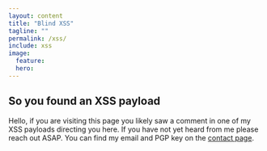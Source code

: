 ```yaml
---
layout: content
title: "Blind XSS"
tagline: ""
permalink: /xss/
include: xss
image:
  feature:
  hero:
---
```

## So you found an XSS payload
Hello, if you are visiting this page you likely saw a comment in one of my XSS payloads directing you here. If you have not yet heard from me please reach out ASAP. You can find my email and PGP key on the [contact page](/contact).
